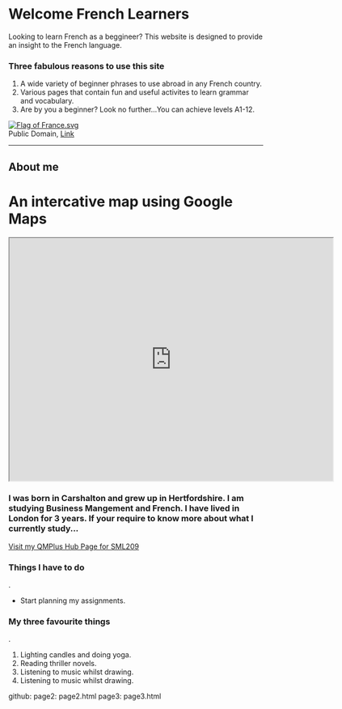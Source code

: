 <h1>Welcome French Learners</h1>
<p> Looking to learn French as a beggineer? This website is designed to provide an insight to the French language.
 
 <h3> Three fabulous reasons to use this site </h3>
 <ol>
 <li> A wide variety of beginner phrases to use abroad in any French country. </li>
 <li> Various pages that contain fun and useful activites to learn grammar and vocabulary. </li>
 <li> Are by you a beginner? Look no further...You can achieve levels A1-12. </li>
</ol> </p>

<p><a href="https://en.wikipedia.org/wiki/File:Flag_of_France.svg#/media/File:Flag_of_France.svg"><img                                 <img class="imgRight" src="https://upload.wikimedia.org/wikipedia/en/thumb/c/c3/Flag_of_France.svg/1200px-Flag_of_France.svg.png" alt="Flag of France.svg"></a><br>Public Domain, <a href="https://en.wikipedia.org/w/index.php?curid=33285388">Link</a></p>

<!-- REMOVE THE DASHED LINES -->
 <hr>
<h2> About me </h2>
<h1> An intercative map using Google Maps </h1>
<iframe src="https://www.google.co.uk/maps/d/embed?mid=15NF8lzASk5m9BUDqSEPRRIW-0WcCHzBU" width="640" height="480"></iframe>

 <h3>I was born in Carshalton and grew up in Hertfordshire. I am studying Business Mangement and French. I have lived in London for 3 years. If your require to know more about what I currently study...</h3>
<a href="https://hub.qmplus.qmul.ac.uk/view/view.php?profile=ml15258&page=sml209-computers-and-languages-2018-lauren"> Visit my QMPlus Hub Page for SML209</a> 
 <!-- REMOVE THE DASHED LINES -->
 <h3> Things I have to do </h3>.
<ul>
<li> Start planning my assignments.</li>
</ul>
 <!-- MAKE SURE YOU CLOSE THE <ul> TAG - </ul> -->
 
 <!-- REMOVE THE DASHED LINES -->
 
 <h3> My three favourite things </h3>.
 <ol>
 <li> Lighting candles and doing yoga. </li>
 <li> Reading thriller novels. </li>
 <li> Listening to music whilst drawing. </li>
 <li> Listening to music whilst drawing. </li>
</ol>
  
<!-- MAKE SURE YOU CLOSE THE <ol> TAG - </ol> -->

github:
  page2: page2.html
  page3: page3.html
